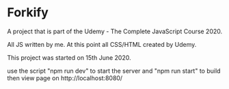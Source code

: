 # Forkify

A project that is part of the Udemy - The Complete JavaScript Course 2020.

All JS written by me.  At this point all CSS/HTML created by Udemy.

This project was started on 15th June 2020.

use the script "npm run dev" to start the server and "npm run start" to build then view page on http://localhost:8080/
